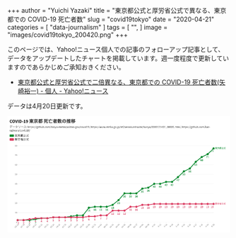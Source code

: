 +++
author = "Yuichi Yazaki"
title = "東京都公式と厚労省公式で異なる、東京都での COVID-19 死亡者数"
slug = "covid19tokyo"
date = "2020-04-21"
categories = [
    "data-journalism"
]
tags = [
    "",
]
image = "images/covid19tokyo_200420.png"
+++

このページでは、Yahoo!ニュース個人での記事のフォローアップ記事として、データをアップデートしたチャートを掲載しています。週一度程度で更新していますのであらかじめご承知おきください。

- [東京都公式と厚労省公式で二倍異なる、東京都での COVID-19 死亡者数(矢崎裕一) - 個人 - Yahoo!ニュース](https://news.yahoo.co.jp/byline/yazakiyuichi/20200414-00173323/)

データは4月20日更新です。

![](images/covid19tokyo_200420.png)

<script src="https://public.flourish.studio/resources/embed.js"></script>
